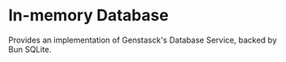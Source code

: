 # In-memory Database

Provides an implementation of Genstasck's Database Service, backed by Bun SQLite.
